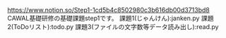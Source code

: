 https://www.notion.so/Step1-1cd5b4c8502980c3b616db00d3713bd8
  CAWAL基礎研修の基礎課題step1です。
  課題1(じゃんけん):janken.py
  課題2(ToDoリスト):todo.py
  課題3(ファイルの文字数等データ読み出し):read.py
